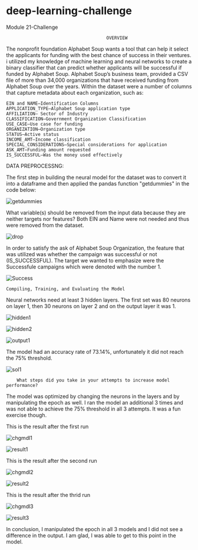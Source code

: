 # deep-learning-challenge
Module 21-Challenge


                                          OVERVIEW

The nonprofit foundation Alphabet Soup wants a tool that can help it select the applicants for funding with the best chance of success in their ventures. i utilized my knowledge of machine learning and neural networks to create a binary classifier that can predict whether applicants will be successful if funded by Alphabet Soup.  Alphabet Soup’s business team, provided a CSV file of more than 34,000 organizations that have received funding from Alphabet Soup over the years. Within the dataset were a number of columns that capture metadata about each organization, such as:

    EIN and NAME—Identification Columns
    APPLICATION_TYPE—Alphabet Soup application type
    AFFILIATION— Sector of Industry
    CLASSIFICATION—Government Organization Classification
    USE_CASE—Use case for funding
    ORGANIZATION—Organization type
    STATUS—Active status
    INCOME_AMT—Income classification
    SPECIAL_CONSIDERATIONS—Special considerations for application
    ASK_AMT—Funding amount requested
    IS_SUCCESSFUL—Was the money used effectively



DATA PREPROCESSNG:


The first step in building the neural model for the dataset was to convert it into a dataframe and then applied the pandas function "getdummies" in the code below:


![getdummies](https://github.com/amshanaa/deep-learning-challenge/assets/136298119/c2238f5d-5c77-4efe-9448-c231fd25d892)

What variable(s) should be removed from the input data because they are neither targets nor features?
Both EIN and Name were not needed and thus were removed from the dataset.

![drop](https://github.com/amshanaa/deep-learning-challenge/assets/136298119/827ddd32-0efd-42ce-9a3d-b9b3ae2b8526)


In order to satisfy the ask of Alphabet Soup Organization, the feature that was utilized was whether the campaign was successful or not (IS_SUCCESSFUL).  The target we wanted to emphasize were the Successfule campaigns which were denoted with the number 1.

![Success](https://github.com/amshanaa/deep-learning-challenge/assets/136298119/a91079b9-a1ef-4105-97d6-b17317073944)


    Compiling, Training, and Evaluating the Model
        
Neural networks need at least 3 hidden layers.  The first set was 80 neurons on layer 1, then 30 neurons on layer 2 and on the output layer it was 1. 

![hidden1](https://github.com/amshanaa/deep-learning-challenge/assets/136298119/95a74a06-f29a-48e7-8706-202cf05b2be1)


![hidden2](https://github.com/amshanaa/deep-learning-challenge/assets/136298119/25274740-5d15-43f3-a757-f550268b2da8)

![output1](https://github.com/amshanaa/deep-learning-challenge/assets/136298119/133c577b-9347-48f7-bff6-49ea8a0e86b8)

        
The model had an accuracy rate of 73.14%, unfortunately it did not reach the 75% threshold.

![sol1](https://github.com/amshanaa/deep-learning-challenge/assets/136298119/67b95159-f604-419a-8d14-f0a4e89c854e)


  
        What steps did you take in your attempts to increase model performance?

The model was optimized by changing the neurons in the layers and by manipulating the epoch as well.  I ran the model an additional 3 times and was not able to achieve the 75% threshold in all 3 attempts.  It was a fun exercise though.

This is the result after the first run

![chgmdl1](https://github.com/amshanaa/deep-learning-challenge/assets/136298119/f4f211a0-7694-4498-b7a9-2e821494a262)

![result1](https://github.com/amshanaa/deep-learning-challenge/assets/136298119/01615b9d-ef5c-42d8-bb0e-8121af676ad0)


This is the result after the second run

![chgmdl2](https://github.com/amshanaa/deep-learning-challenge/assets/136298119/876ed99f-d876-4734-b9a1-d05983d37682)

![result2](https://github.com/amshanaa/deep-learning-challenge/assets/136298119/ebc6f137-5467-475e-b391-53e43a487f26)


This is the result after the thrid run

![chgmdl3](https://github.com/amshanaa/deep-learning-challenge/assets/136298119/e5858add-239e-49b3-8cf9-a237daa7a6eb)

![result3](https://github.com/amshanaa/deep-learning-challenge/assets/136298119/971c5d6d-1c7e-4d3f-8ea5-8df77ac04673)

In conclusion, I manipulated the epoch in all 3 models and I did not see a difference in the output.  I am glad, I was able to get to this point in the model.






